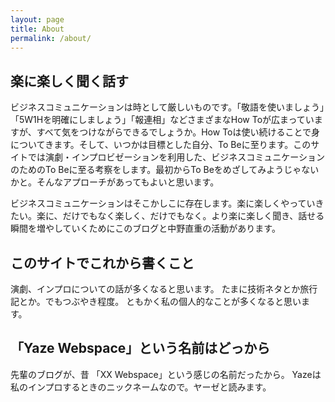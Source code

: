 ```yaml
---
layout: page
title: About
permalink: /about/
---
```


## 楽に楽しく聞く話す

  ビジネスコミュニケーションは時として厳しいものです。「敬語を使いましょう」「5W1Hを明確にしましょう」「報連相」などさまざまなHow Toが広まっていますが、すべて気をつけながらできるでしょうか。How Toは使い続けることで身についてきます。そして、いつかは目標とした自分、To Beに至ります。このサイトでは演劇・インプロビゼーションを利用した、ビジネスコミュニケーションのためのTo Beに至る考察をします。最初からTo Beをめざしてみようじゃないかと。そんなアプローチがあってもよいと思います。
  
  ビジネスコミュニケーションはそこかしこに存在します。楽に楽しくやっていきたい。楽に、だけでもなく楽しく、だけでもなく。より楽に楽しく聞き、話せる瞬間を増やしていくためにこのブログと中野直重の活動があります。
  
  
## このサイトでこれから書くこと
演劇、インプロについての話が多くなると思います。
たまに技術ネタとか旅行記とか。でもつぶやき程度。
ともかく私の個人的なことが多くなると思います。


## 「Yaze Webspace」という名前はどっから
先輩のブログが、昔 「XX Webspace」という感じの名前だったから。
Yazeは私のインプロするときのニックネームなので。ヤーゼと読みます。
 
 

